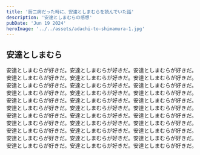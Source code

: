 ```yaml
---
title: '厨二病だった時に、安達としまむらを読んでいた話'
description: '安達としまむらの感想'
pubDate: 'Jun 19 2024'
heroImage: '../../assets/adachi-to-shimamura-1.jpg'
---
```


## 安達としまむら

安達としまむらが好きだ。安達としまむらが好きだ。安達としまむらが好きだ。安達としまむらが好きだ。安達としまむらが好きだ。安達としまむらが好きだ。安達としまむらが好きだ。安達としまむらが好きだ。安達としまむらが好きだ。安達としまむらが好きだ。安達としまむらが好きだ。安達としまむらが好きだ。安達としまむらが好きだ。安達としまむらが好きだ。安達としまむらが好きだ。安達としまむらが好きだ。安達としまむらが好きだ。安達としまむらが好きだ。安達としまむらが好きだ。安達としまむらが好きだ。安達としまむらが好きだ。安達としまむらが好きだ。安達としまむらが好きだ。安達としまむらが好きだ。安達としまむらが好きだ。安達としまむらが好きだ。安達としまむらが好きだ。安達としまむらが好きだ。安達としまむらが好きだ。安達としまむらが好きだ。安達としまむらが好きだ。安達としまむらが好きだ。安達としまむらが好きだ。
